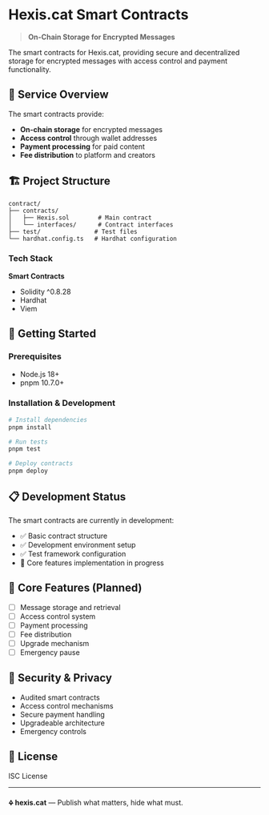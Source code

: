 # Hexis.cat Smart Contracts

> **On-Chain Storage for Encrypted Messages**

The smart contracts for Hexis.cat, providing secure and decentralized storage for encrypted messages with access control and payment functionality.

## 🎯 Service Overview

The smart contracts provide:
- **On-chain storage** for encrypted messages
- **Access control** through wallet addresses
- **Payment processing** for paid content
- **Fee distribution** to platform and creators

## 🏗️ Project Structure

```
contract/
├── contracts/
│   ├── Hexis.sol        # Main contract
│   └── interfaces/      # Contract interfaces
├── test/               # Test files
└── hardhat.config.ts   # Hardhat configuration
```

### Tech Stack

**Smart Contracts**
- Solidity ^0.8.28
- Hardhat
- Viem

## 🚀 Getting Started

### Prerequisites
- Node.js 18+
- pnpm 10.7.0+

### Installation & Development

```bash
# Install dependencies
pnpm install

# Run tests
pnpm test

# Deploy contracts
pnpm deploy
```

## 📋 Development Status

The smart contracts are currently in development:
- ✅ Basic contract structure
- ✅ Development environment setup
- ✅ Test framework configuration
- 🔄 Core features implementation in progress

## 🎨 Core Features (Planned)

- [ ] Message storage and retrieval
- [ ] Access control system
- [ ] Payment processing
- [ ] Fee distribution
- [ ] Upgrade mechanism
- [ ] Emergency pause

## 🔐 Security & Privacy

- Audited smart contracts
- Access control mechanisms
- Secure payment handling
- Upgradeable architecture
- Emergency controls

## 📄 License

ISC License

---

**🜍 hexis.cat** — Publish what matters, hide what must.
